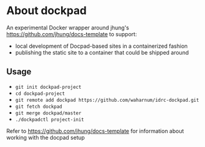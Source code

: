 # About dockpad

An experimental Docker wrapper around jhung's https://github.com/jhung/docs-template to support:
- local development of Docpad-based sites in a containerized fashion
- publishing the static site to a container that could be shipped around

## Usage

- `git init dockpad-project`
- `cd dockpad-project`
- `git remote add dockpad https://github.com/waharnum/idrc-dockpad.git`
- `git fetch dockpad`
- `git merge dockpad/master`
- `./dockpadctl project-init`

Refer to https://github.com/jhung/docs-template for information about working with the docpad setup
